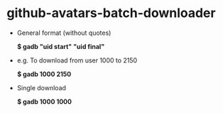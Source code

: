 # github-avatars-batch-downloader

- General format (without quotes)

  **$ gadb "uid start" "uid final"**
  
- e.g. To download from user 1000 to 2150

	**$ gadb 1000 2150**
  
- Single download

  **$ gadb 1000 1000**
